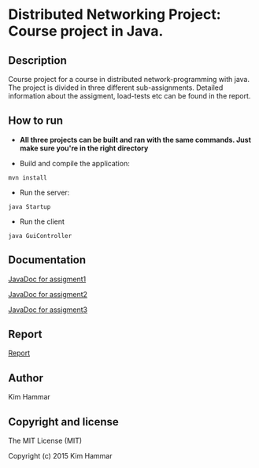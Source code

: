 # Distributed Networking Project: Course project in Java.

## Description

Course project for a course in distributed network-programming with java.
The project is divided in three different sub-assignments.
Detailed information about the assigment, load-tests etc can be found in the report.

## How to run

* **All three projects can be built and ran with the same commands. Just make sure you're in the right directory**

- Build and compile the application:

```
mvn install
```
        
- Run the server:

```
java Startup
```
        
- Run the client

```
java GuiController
```

## Documentation

[JavaDoc for assigment1](http://limmen.github.io/distributed_networking_project/ID2212project_assignment1/apidocs/index.html)

[JavaDoc for assigment2](http://limmen.github.io/distributed_networking_project/ID2212project_assignment2/apidocs/index.html)

[JavaDoc for assigment3](http://limmen.github.io/distributed_networking_project/ID2212project_assignment3/apidocs/index.html)

## Report

[Report](report/ID2212.pdf)

## Author

Kim Hammar

## Copyright and license

The MIT License (MIT)

Copyright (c) 2015 Kim Hammar